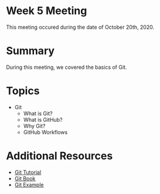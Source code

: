# Week 5 Meeting
This meeting occured during the date of October 20th, 2020.

# Summary
During this meeting, we covered the basics of Git.

# Topics
- Git
    - What is Git?
    - What is GitHub?
    - Why Git?
    - GitHub Workflows

# Additional Resources
- [Git Tutorial](https://git-scm.com/docs/gittutorial)
- [Git Book](https://git-scm.com/book/en/v2)
- [Git Example](https://github.com/JordanKnott/taskcafe)
